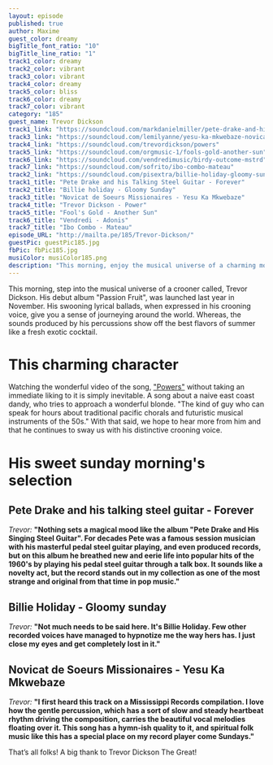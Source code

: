 ```yaml
---
layout: episode
published: true
author: Maxime
guest_color: dreamy
bigTitle_font_ratio: "10"
bigTitle_line_ratio: "1"
track1_color: dreamy
track2_color: vibrant
track3_color: vibrant
track4_color: dreamy
track5_color: bliss
track6_color: dreamy
track7_color: vibrant
category: "185"
guest_name: Trevor Dickson
track1_link: "https://soundcloud.com/markdanielmiller/pete-drake-and-his-talking-steel-guitar-forever"
track3_link: "https://soundcloud.com/lemilyanne/yesu-ka-mkwebaze-novicat-de"
track4_link: "https://soundcloud.com/trevordickson/powers"
track5_link: "https://soundcloud.com/orgmusic-1/fools-gold-another-sun"
track6_link: "https://soundcloud.com/vendredimusic/birdy-outcome-mstrd"
track7_link: "https://soundcloud.com/sofrito/ibo-combo-mateau"
track2_link: "https://soundcloud.com/pisextra/billie-holiday-gloomy-sunday"
track1_title: "Pete Drake and his Talking Steel Guitar - Forever"
track2_title: "Billie holiday - Gloomy Sunday"
track3_title: "Novicat de Soeurs Missionaires - Yesu Ka Mkwebaze"
track4_title: "Trevor Dickson - Power"
track5_title: "Fool's Gold - Another Sun"
track6_title: "Vendredi - Adonis"
track7_title: "Ibo Combo - Mateau"
episode_URL: "http://mailta.pe/185/Trevor-Dickson/"
guestPic: guestPic185.jpg
fbPic: fbPic185.jpg
musiColor: musiColor185.png
description: "This morning, enjoy the musical universe of a charming modern crooner. All this exotics percussions mixed with his crooner voice, sound to me as a fresh summer cocktail."
---
```


<p id="introduction">This morning, step into the musical universe of a crooner called, Trevor Dickson. His debut album "Passion Fruit", was launched last year in November. His swooning lyrical ballads, when expressed in his crooning voice, give you a sense of journeying around the world. Whereas, the sounds produced by his percussions show off the best flavors of summer like a fresh exotic cocktail.</p>
 
# This charming character

Watching the wonderful video of the song, ["Powers"](https://vimeo.com/112319346) without taking an immediate liking to it is simply inevitable. A song about a naive east coast dandy, who tries to approach a wonderful blonde. "The kind of guy who can speak for hours about traditional pacific chorals and futuristic musical instruments of the 50s." With that said, we hope to hear more from him and that he continues to sway us with his distinctive crooning voice. 
 
# His sweet sunday morning's selection

## Pete Drake and his talking steel guitar - Forever
_Trevor:_ **"**Nothing sets a magical mood like the album "Pete Drake and His Singing Steel Guitar". For decades Pete was a famous session musician with his masterful pedal steel guitar playing, and even produced records, but on this album he breathed new and eerie life into popular hits of the 1960's by playing his pedal steel guitar through a talk box. It sounds like a novelty act, but the record stands out in my collection as one of the most strange and original from that time in pop music.**"**
 
## Billie Holiday - Gloomy sunday
_Trevor:_ **"**Not much needs to be said here. It's Billie Holiday. Few other recorded voices have managed to hypnotize me the way hers has. I just close my eyes and get completely lost in it.**"**
 
## Novicat de Soeurs Missionaires - Yesu Ka Mkwebaze
_Trevor:_ **"**I first heard this track on a Mississippi Records compilation. I love how the gentle percussion, which has a sort of slow and steady heartbeat rhythm driving the composition, carries the beautiful vocal melodies floating over it. This song has a hymn-ish quality to it, and spiritual folk music like this has a special place on my record player come Sundays.**"**
 
<p id="outroduction">
That’s all folks! A big thank to Trevor Dickson The Great! 
</p>